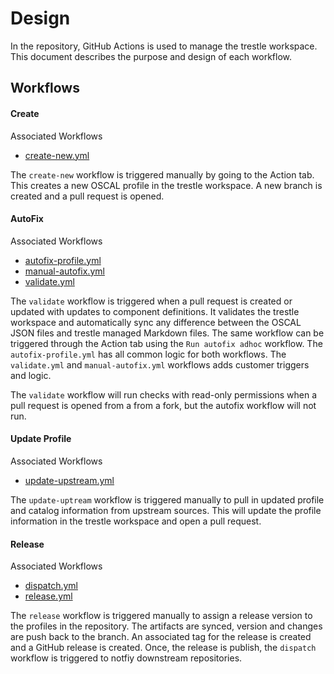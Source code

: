 # Design

In the repository, GitHub Actions is used to manage the trestle workspace. This document describes the purpose and design of each workflow.

## Workflows

#### Create

Associated Workflows
- [create-new.yml](../.github/workflows/create-new.yml)

The `create-new` workflow is triggered manually by going to the Action tab. This creates a new OSCAL profile in the trestle workspace. A new branch is created and a pull request is opened.

#### AutoFix

Associated Workflows
- [autofix-profile.yml](../.github/workflows/autofix-profile.yml)
- [manual-autofix.yml](../.github/workflows/manual-autofix.yml)
- [validate.yml](../.github/workflows/validate.yml)

The `validate` workflow is triggered when a pull request is created or updated with updates to component definitions. It validates the trestle workspace and automatically sync any difference between the OSCAL JSON files and trestle managed Markdown files. The same workflow can be triggered through the Action tab using the `Run autofix adhoc` workflow. The `autofix-profile.yml` has all common logic for both workflows. The `validate.yml` and `manual-autofix.yml` workflows adds customer triggers and logic.

The `validate` workflow will run checks with read-only permissions when a pull request is opened from a from a fork, but the autofix workflow will not run.

#### Update Profile

Associated Workflows
- [update-upstream.yml](../.github/workflows/update-upstream.yml)

The `update-uptream` workflow is triggered manually to pull in updated profile and catalog information from upstream sources. This will update the profile information in the trestle workspace and open a pull request.

#### Release

Associated Workflows
- [dispatch.yml](../.github/workflows/dispatch.yml)
- [release.yml](../.github/workflows/release.yml)


The `release` workflow is triggered manually to assign a release version to the profiles in the repository. The artifacts are synced, version and changes are push back to the branch. An associated tag for the release is created and a GitHub release is created. Once, the release is publish, the `dispatch` workflow is triggered to notfiy downstream repositories. 


